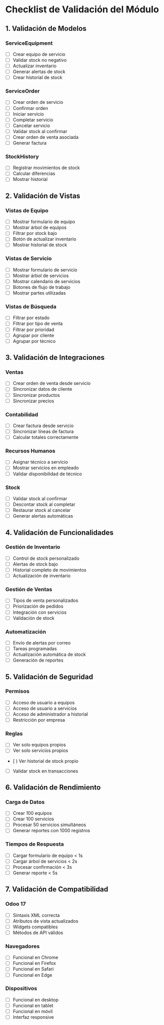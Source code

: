 # Checklist de Validación del Módulo

## 1. Validación de Modelos

### ServiceEquipment
- [ ] Crear equipo de servicio
- [ ] Validar stock no negativo
- [ ] Actualizar inventario
- [ ] Generar alertas de stock
- [ ] Crear historial de stock

### ServiceOrder
- [ ] Crear orden de servicio
- [ ] Confirmar orden
- [ ] Iniciar servicio
- [ ] Completar servicio
- [ ] Cancelar servicio
- [ ] Validar stock al confirmar
- [ ] Crear orden de venta asociada
- [ ] Generar factura

### StockHistory
- [ ] Registrar movimientos de stock
- [ ] Calcular diferencias
- [ ] Mostrar historial

## 2. Validación de Vistas

### Vistas de Equipo
- [ ] Mostrar formulario de equipo
- [ ] Mostrar árbol de equipos
- [ ] Filtrar por stock bajo
- [ ] Botón de actualizar inventario
- [ ] Mostrar historial de stock

### Vistas de Servicio
- [ ] Mostrar formulario de servicio
- [ ] Mostrar árbol de servicios
- [ ] Mostrar calendario de servicios
- [ ] Botones de flujo de trabajo
- [ ] Mostrar partes utilizadas

### Vistas de Búsqueda
- [ ] Filtrar por estado
- [ ] Filtrar por tipo de venta
- [ ] Filtrar por prioridad
- [ ] Agrupar por cliente
- [ ] Agrupar por técnico

## 3. Validación de Integraciones

### Ventas
- [ ] Crear orden de venta desde servicio
- [ ] Sincronizar datos de cliente
- [ ] Sincronizar productos
- [ ] Sincronizar precios

### Contabilidad
- [ ] Crear factura desde servicio
- [ ] Sincronizar líneas de factura
- [ ] Calcular totales correctamente

### Recursos Humanos
- [ ] Asignar técnico a servicio
- [ ] Mostrar servicios en empleado
- [ ] Validar disponibilidad de técnico

### Stock
- [ ] Validar stock al confirmar
- [ ] Descontar stock al completar
- [ ] Restaurar stock al cancelar
- [ ] Generar alertas automáticas

## 4. Validación de Funcionalidades

### Gestión de Inventario
- [ ] Control de stock personalizado
- [ ] Alertas de stock bajo
- [ ] Historial completo de movimientos
- [ ] Actualización de inventario

### Gestión de Ventas
- [ ] Tipos de venta personalizados
- [ ] Priorización de pedidos
- [ ] Integración con servicios
- [ ] Validación de stock

### Automatización
- [ ] Envío de alertas por correo
- [ ] Tareas programadas
- [ ] Actualización automática de stock
- [ ] Generación de reportes

## 5. Validación de Seguridad

### Permisos
- [ ] Acceso de usuario a equipos
- [ ] Acceso de usuario a servicios
- [ ] Acceso de administrador a historial
- [ ] Restricción por empresa

### Reglas
- [ ] Ver solo equipos propios
- [ ] Ver solo servicios propios
- [ ) Ver historial de stock propio
- [ ] Validar stock en transacciones

## 6. Validación de Rendimiento

### Carga de Datos
- [ ] Crear 100 equipos
- [ ] Crear 100 servicios
- [ ] Procesar 50 servicios simultáneos
- [ ] Generar reportes con 1000 registros

### Tiempos de Respuesta
- [ ] Cargar formulario de equipo < 1s
- [ ] Cargar árbol de servicios < 2s
- [ ] Procesar confirmación < 3s
- [ ] Generar reporte < 5s

## 7. Validación de Compatibilidad

### Odoo 17
- [ ] Sintaxis XML correcta
- [ ] Atributos de vista actualizados
- [ ] Widgets compatibles
- [ ] Métodos de API válidos

### Navegadores
- [ ] Funcional en Chrome
- [ ] Funcional en Firefox
- [ ] Funcional en Safari
- [ ] Funcional en Edge

### Dispositivos
- [ ] Funcional en desktop
- [ ] Funcional en tablet
- [ ] Funcional en móvil
- [ ] Interfaz responsive
